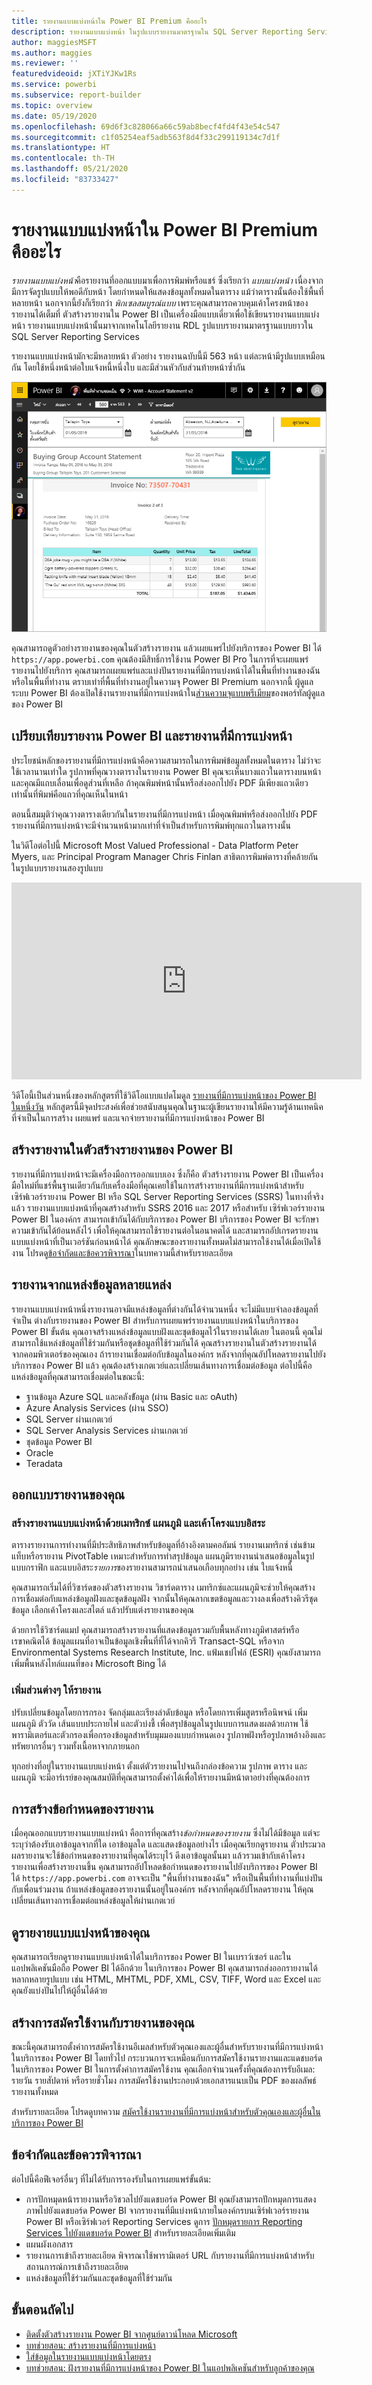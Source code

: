 ```yaml
---
title: รายงานแบบแบ่งหน้าใน Power BI Premium คืออะไร
description: รายงานแบบแบ่งหน้า ในรูปแบบรายงานมาตรฐานใน SQL Server Reporting Services พร้อมใช้งานในบริการของ Power BI แล้ว รายงานเหล่านี้สามารถพิมพ์หรือแชร์ได้ คุณสามารถควบคุมเค้าโครงรายงานได้เต็มที่ เช่น กำหนดให้แสดงข้อมูลทั้งหมดในตาราง แม้ว่าตารางนั้นต้องใช้พื้นที่หลายหน้า
author: maggiesMSFT
ms.author: maggies
ms.reviewer: ''
featuredvideoid: jXTiYJKw1Rs
ms.service: powerbi
ms.subservice: report-builder
ms.topic: overview
ms.date: 05/19/2020
ms.openlocfilehash: 69d6f3c828066a66c59ab8becf4fd4f43e54c547
ms.sourcegitcommit: c1f05254eaf5adb563f8d4f33c299119134c7d1f
ms.translationtype: HT
ms.contentlocale: th-TH
ms.lasthandoff: 05/21/2020
ms.locfileid: "83733427"
---
```

# <a name="what-are-paginated-reports-in-power-bi-premium"></a>รายงานแบบแบ่งหน้าใน Power BI Premium คืออะไร

*รายงานแบบแบ่งหน้า*คือรายงานที่ออกแบบมาเพื่อการพิมพ์หรือแชร์ ซึ่งเรียกว่า *แบบแบ่งหน้า* เนื่องจากมีการจัดรูปแบบให้พอดีกับหน้า โดยกำหนดให้แสดงข้อมูลทั้งหมดในตาราง แม้ว่าตารางนั้นต้องใช้พื้นที่หลายหน้า นอกจากนี้ยังก็เรียกว่า *พิกเซลสมบูรณ์แบบ* เพราะคุณสามารถควบคุมเค้าโครงหน้าของรายงานได้เต็มที่ ตัวสร้างรายงานใน Power BI เป็นเครื่องมือแบบเดี่ยวเพื่อใช้เขียนรายงานแบบแบ่งหน้า รายงานแบบแบ่งหน้านั้นมาจากเทคโนโลยีรายงาน RDL รูปแบบรายงานมาตรฐานแบบยาวใน SQL Server Reporting Services 

รายงานแบบแบ่งหน้ามักจะมีหลายหน้า ตัวอย่าง รายงานฉบับนี้มี 563 หน้า แต่ละหน้ามีรูปแบบเหมือนกัน โดยใช้หนึ่งหน้าต่อใบแจ้งหนี้หนึ่งใบ และมีส่วนหัวกับส่วนท้ายหน้าซ้ำกัน

![มีการแบ่งหน้า](media/paginated-reports-report-builder-power-bi/power-bi-paginated-wwi-report-page.png)

คุณสามารถดูตัวอย่างรายงานของคุณในตัวสร้างรายงาน แล้วเผยแพร่ไปยังบริการของ Power BI ได้ `https://app.powerbi.com` คุณต้องมีสิทธิ์การใช้งาน Power BI Pro ในการที่จะเผยแพร่รายงานไปยังบริการ คุณสามารถเผยแพร่และแบ่งปันรายงานที่มีการแบ่งหน้าได้ในพื้นที่ทำงานของฉัน หรือในพื้นที่ทำงาน ตราบเท่าที่พื้นที่ทำงานอยู่ในความจุ Power BI Premium นอกจากนี้ ผู้ดูแลระบบ Power BI ต้องเปิดใช้งานรายงานที่มีการแบ่งหน้าใน[ส่วนความจุแบบพรีเมียม](../admin/service-admin-premium-workloads.md#paginated-reports)ของพอร์ทัลผู้ดูแลของ Power BI 

## <a name="compare-power-bi-reports-and-paginated-reports"></a>เปรียบเทียบรายงาน Power BI และรายงานที่มีการแบ่งหน้า

ประโยชน์หลักของรายงานที่มีการแบ่งหน้าคือความสามารถในการพิมพ์ข้อมูลทั้งหมดในตาราง ไม่ว่าจะใช้เวลานานเท่าใด รูปภาพที่คุณวางตารางในรายงาน Power BI คุณจะเห็นบางแถวในตารางบนหน้า และคุณมีแถบเลื่อนเพื่อดูส่วนที่เหลือ ถ้าคุณพิมพ์หน้านั้นหรือส่งออกไปยัง PDF มีเพียงแถวเดียวเท่านั้นที่พิมพ์คือแถวที่คุณเห็นในหน้า 

ตอนนี้สมมุติว่าคุณวางตารางเดียวกันในรายงานที่มีการแบ่งหน้า เมื่อคุณพิมพ์หรือส่งออกไปยัง PDF รายงานที่มีการแบ่งหน้าจะมีจำนวนหน้ามากเท่าที่จำเป็นสำหรับการพิมพ์ทุกแถวในตารางนั้น 

ในวิดีโอต่อไปนี้ Microsoft Most Valued Professional - Data Platform Peter Myers, และ Principal Program Manager Chris Finlan สาธิตการพิมพ์ตารางที่คล้ายกันในรูปแบบรายงานสองรูปแบบ 

<iframe width="560" height="315" src="https://www.youtube.com/embed/jXTiYJKw1Rs?list=PL1N57mwBHtN1icIhpjQOaRL8r9G-wytpT" frameborder="0" allowfullscreen></iframe>

วิดีโอนี้เป็นส่วนหนึ่งของหลักสูตรที่ใช้วิดีโอแบบแปดโมดูล [รายงานที่มีการแบ่งหน้าของ Power BI ในหนึ่งวัน](../learning-catalog/paginated-reports-online-course.md) หลักสูตรนี้มีจุดประสงค์เพื่อช่วยสนับสนุนคุณในฐานะผู้เขียนรายงานให้มีความรู้ด้านเทคนิคที่จำเป็นในการสร้าง เผยแพร่ และแจกจ่ายรายงานที่มีการแบ่งหน้าของ Power BI

## <a name="create-reports-in-power-bi-report-builder"></a>สร้างรายงานในตัวสร้างรายงานของ Power BI

รายงานที่มีการแบ่งหน้าจะมีเครื่องมือการออกแบบเอง ซึ่งก็คือ ตัวสร้างรายงาน Power BI เป็นเครื่องมือใหม่ที่แชร์พื้นฐานเดียวกันกับเครื่องมือที่คุณเคยใช้ในการสร้างรายงานที่มีการแบ่งหน้าสำหรับเซิร์ฟเวอร์รายงาน Power BI หรือ SQL Server Reporting Services (SSRS) ในทางที่จริงแล้ว รายงานแบบแบ่งหน้าที่คุณสร้างสำหรับ SSRS 2016 และ 2017 หรือสำหรับ เซิร์ฟเวอร์รายงาน Power BI ในองค์กร สามารถเข้ากันได้กับบริการของ Power BI บริการของ Power BI จะรักษาความเข้ากันได้ย้อนหลังไว้ เพื่อให้คุณสามารถใช้รายงานต่อในอนาคตได้ และสามารถอัปเกรดรายงานแบบแบ่งหน้าที่เป็นเวอร์ชันก่อนหน้าได้ คุณลักษณะของรายงานทั้งหมดไม่สามารถใช้งานได้เมื่อเปิดใช้งาน โปรดดู[ข้อจำกัดและข้อควรพิจารณา](#limitations-and-considerations)ในบทความนี้สำหรับรายละเอียด
     
## <a name="report-from-a-variety-of-data-sources"></a>รายงานจากแหล่งข้อมูลหลายแหล่ง

รายงานแบบแบ่งหน้าหนึ่งรายงานอาจมีแหล่งข้อมูลที่ต่างกันได้จำนวนหนึ่ง จะไม่มีแบบจำลองข้อมูลที่จำเป็น ต่างกับรายงานของ Power BI สำหรับการเผยแพร่รายงานแบบแบ่งหน้าในบริการของ Power BI ขั้นต้น คุณอาจสร้างแหล่งข้อมูลแบบฝังและชุดข้อมูลไว้ในรายงานได้เลย ในตอนนี้ คุณไม่สามารถใช้แหล่งข้อมูลที่ใช้ร่วมกันหรือชุดข้อมูลที่ใช้ร่วมกันได้ คุณสร้างรายงานในตัวสร้างรายงานได้จากคอมพิวเตอร์ของคุณเอง ถ้ารายงานเชื่อมต่อกับข้อมูลในองค์กร หลังจากที่คุณอัปโหลดรายงานไปยังบริการของ Power BI แล้ว คุณต้องสร้างเกตเวย์และเปลี่ยนเส้นทางการเชื่อมต่อข้อมูล ต่อไปนี้คือแหล่งข้อมูลที่คุณสามารถเชื่อมต่อในขณะนี้:

- ฐานข้อมูล Azure SQL และคลังข้ัอมูล (ผ่าน Basic และ oAuth)
- Azure Analysis Services (ผ่าน SSO)
- SQL Server ผ่านเกตเวย์
- SQL Server Analysis Services ผ่านเกตเวย์
- ชุดข้อมูล Power BI
- Oracle
- Teradata

## <a name="design-your-report"></a>ออกแบบรายงานของคุณ  

### <a name="create-paginated-reports-with-matrix-chart-and-free-form-layouts"></a>สร้างรายงานแบบแบ่งหน้าด้วยเมทริกซ์ แผนภูมิ และเค้าโครงแบบอิสระ

ตารางรายงานการทำงานที่มีประสิทธิภาพสำหรับข้อมูลที่อ้างอิงตามคอลัมน์ รายงานเมทริกซ์ เช่นข้ามแท็บหรือรายงาน PivotTable เหมาะสำหรับการทำสรุปข้อมูล แผนภูมิรายงานนำเสนอข้อมูลในรูปแบบกราฟิก และแบบอิสระ*รายการ*ของรายงานสามารถนำเสนอเกือบทุกอย่าง เช่น ใบแจ้งหนี้ 
  
คุณสามารถเริ่มได้ที่วิซาร์ดของตัวสร้างรายงาน วิชาร์ดตาราง เมทริกซ์และแผนภูมิจะช่วยให้คุณสร้างการเชื่อมต่อกับแหล่งข้อมูลฝังและชุดข้อมูลฝัง จากนั้นให้คุณลากเขตข้อมูลและวางลงเพื่อสร้างคิวรีชุดข้อมูล เลือกเค้าโครงและสไตล์ แล้วปรับแต่งรายงานของคุณ  
  
ด้วยการใช้วิซาร์ดแมป คุณสามารถสร้างรายงานที่แสดงข้อมูลรวมกับพื้นหลังทางภูมิศาสตร์หรือเรขาคณิตได้ ข้อมูลแผนที่อาจเป็นข้อมูลเชิงพื้นที่ที่ได้จากคิวรี Transact-SQL หรือจาก Environmental Systems Research Institute, Inc. แฟ้มเชปไฟล์ (ESRI) คุณยังสามารถเพิ่มพื้นหลังไทล์แผนที่ของ Microsoft Bing ได้  

### <a name="add-more-to-your-report"></a>เพิ่มส่วนต่างๆ ให้รายงาน

ปรับเปลี่ยนข้อมูลโดยการกรอง จัดกลุ่มและเรียงลำดับข้อมูล หรือโดยการเพิ่มสูตรหรือนิพจน์ เพิ่มแผนภูมิ ตัววัด เส้นแบบประกายไฟ และตัวบ่งชี้ เพื่อสรุปข้อมูลในรูปแบบการแสดงผลด้วยภาพ  ใช้พารามิเตอร์และตัวกรองเพื่อกรองข้อมูลสำหรับมุมมองแบบกำหนดเอง รูปภาพฝังหรือรูปภาพอ้างอิงและทรัพยากรอื่นๆ รวมทั้งเนื้อหาจากภายนอก  

ทุกอย่างที่อยู่ในรายงานแบบแบ่งหน้า ตั้งแต่ตัวรายงานไปจนถึงกล่องข้อความ รูปภาพ ตาราง และแผนภูมิ จะมีอาร์เรย์ของคุณสมบัติที่คุณสามารถตั้งค่าได้เพื่อให้รายงานมีหน้าตาอย่างที่คุณต้องการ

## <a name="creating-a-report-definition"></a>การสร้างข้อกำหนดของรายงาน

เมื่อคุณออกแบบรายงานแบบแบ่งหน้า คือการที่คุณสร้าง*ข้อกำหนดของรายงาน* ซึ่งไม่ได้มีข้อมูล แต่จะระบุว่าต้องรับเอาข้อมูลจากที่ใด เอาข้อมูลใด และแสดงข้อมูลอย่างไร เมื่อคุณเรียกดูรายงาน ตัวประมวลผลรายงานจะใช้ข้อกำหนดของรายงานที่คุณได้ระบุไว้ ดึงเอาข้อมูลนั้นมา แล้วรวมเข้ากับเค้าโครงรายงานเพื่อสร้างรายงานขึ้น คุณสามารถอัปโหลดข้อกำหนดของรายงานไปยังบริการของ Power BI ได้ `https://app.powerbi.com` อาจจะเป็น "พื้นที่ทำงานของฉัน" หรือเป็นพื้นที่ทำงานที่แบ่งปันกับเพื่อนร่วมงาน ถ้าแหล่งข้อมูลของรายงานนั้นอยู่ในองค์กร หลังจากที่คุณอัปโหลดรายงาน ให้คุณเปลี่ยนเส้นทางการเชื่อมต่อแหล่งข้อมูลให้ผ่านเกตเวย์ 

## <a name="view-your-paginated-report"></a>ดูรายงายแบบแบ่งหน้าของคุณ
คุณสามารถเรียกดูรายงานแบบแบ่งหน้าได้ในบริการของ Power BI ในเบราว์เซอร์ และในแอปพลิเคชันมือถือ Power BI ได้อีกด้วย ในบริการของ Power BI คุณสามารถส่งออกรายงานได้หลากหลายรูปแบบ เช่น HTML, MHTML, PDF, XML, CSV, TIFF, Word และ Excel และคุณยังแบ่งปันไปให้ผู้อื่นได้ด้วย  

## <a name="create-a-subscription-to-your-report"></a>สร้างการสมัครใช้งานกับรายงานของคุณ

ขณะนี้คุณสามารถตั้งค่าการสมัครใช้งานอีเมลสำหรับตัวคุณเองและผู้อื่นสำหรับรายงานที่มีการแบ่งหน้าในบริการของ Power BI โดยทั่วไป กระบวนการจะเหมือนกับการสมัครใช้งานรายงานและแดชบอร์ดในบริการของ Power BI ในการตั้งค่าการสมัครใช้งาน คุณเลือกจำนวนครั้งที่คุณต้องการรับอีเมล: รายวัน รายสัปดาห์ หรือรายชั่วโมง การสมัครใช้งานประกอบด้วยเอกสารแนบเป็น PDF ของผลลัพธ์รายงานทั้งหมด

สำหรับรายละเอียด โปรดดูบทความ [สมัครใช้งานรายงานที่มีการแบ่งหน้าสำหรับตัวคุณเองและผู้อื่นในบริการของ Power BI](../consumer/paginated-reports-subscriptions.md) 

## <a name="limitations-and-considerations"></a>ข้อจำกัดและข้อควรพิจารณา

ต่อไปนี้คือฟีเจอร์อื่นๆ ที่ไม่ได้รับการรองรับในการเผยแพร่ขั้นต้น:

- การปักหมุดหน้ารายงานหรือวิชวลไปยังแดชบอร์ด Power BI คุณยังสามารถปักหมุดการแสดงภาพไปยังแดชบอร์ด Power BI จากรายงานที่มีแบ่งหน้าภายในองค์กรบนเซิร์ฟเวอร์รายงาน Power BI หรือเซิร์ฟเวอร์ Reporting Services ดูการ [ปักหมุดรายการ Reporting Services ไปยังแดชบอร์ด Power BI](https://docs.microsoft.com/sql/reporting-services/pin-reporting-services-items-to-power-bi-dashboards) สำหรับรายละเอียดเพิ่มเติม
- แผนผังเอกสาร
- รายงานการเข้าถึงรายละเอียด  พิจารณาใช้พารามิเตอร์ URL กับรายงานที่มีการแบ่งหน้าสำหรับสถานการณ์การเข้าถึงรายละเอียด
- แหล่งข้อมูลที่ใช้ร่วมกันและชุดข้อมูลที่ใช้ร่วมกัน

 
## <a name="next-steps"></a>ขั้นตอนถัดไป

- [ติดตั้งตัวสร้างรายงาน Power BI จากศูนย์ดาวน์โหลด Microsoft](https://go.microsoft.com/fwlink/?linkid=2086513)
- [บทช่วยสอน: สร้างรายงานที่มีการแบ่งหน้า](paginated-reports-quickstart-aw.md)
- [ใส่ข้อมูลในรายงานแบบแบ่งหน้าโดยตรง](paginated-reports-enter-data.md)
- [บทช่วยสอน: ฝังรายงานที่มีการแบ่งหน้าของ Power BI ในแอปพลิเคชันสำหรับลูกค้าของคุณ](../developer/embedded/embed-paginated-reports-customers.md)
